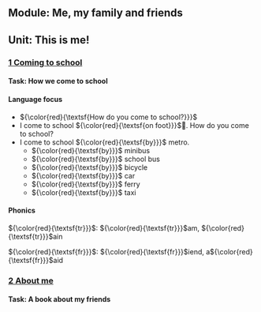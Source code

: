 ## Module: Me, my family and friends
## Unit: This is me!
### [1 Coming to school](./Chapter_1/)
#### Task: How we come to school
#### Language focus
- ${\color{red}{\textsf{How do you come to school?}}}$
- I come to school ${\color{red}{\textsf{on foot}}}$:walking:. How do you come to school?
- I come to school ${\color{red}{\textsf{by}}}$ metro.
  - ${\color{red}{\textsf{by}}}$ minibus
  - ${\color{red}{\textsf{by}}}$ school bus
  - ${\color{red}{\textsf{by}}}$ bicycle
  - ${\color{red}{\textsf{by}}}$ car
  - ${\color{red}{\textsf{by}}}$ ferry
  - ${\color{red}{\textsf{by}}}$ taxi

#### Phonics
${\color{red}{\textsf{tr}}}$: ${\color{red}{\textsf{tr}}}$am, ${\color{red}{\textsf{tr}}}$ain

${\color{red}{\textsf{fr}}}$: ${\color{red}{\textsf{fr}}}$iend, a${\color{red}{\textsf{fr}}}$aid
### [2 About me](./Chapter_2/)
#### Task: A book about my friends
